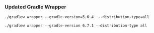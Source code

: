 
### Updated Gradle Wrapper
```
./gradlew wrapper --gradle-version=5.6.4  --distribution-type=all

./gradlew wrapper --gradle-version 6.7.1 --distribution-type all
```
